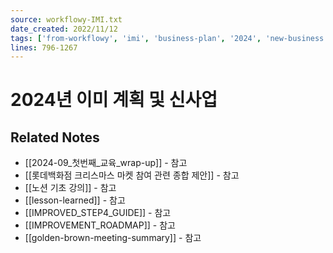 ```yaml
---
source: workflowy-IMI.txt
date_created: 2022/11/12
tags: ['from-workflowy', 'imi', 'business-plan', '2024', 'new-business']
lines: 796-1267
---
```


# 2024년 이미 계획 및 신사업

## Related Notes
- [[2024-09_첫번째_교육_wrap-up]] - 참고
- [[롯데백화점 크리스마스 마켓 참여 관련 종합 제안]] - 참고
- [[노션 기초 강의]] - 참고
- [[lesson-learned]] - 참고
- [[IMPROVED_STEP4_GUIDE]] - 참고
- [[IMPROVEMENT_ROADMAP]] - 참고
- [[golden-brown-meeting-summary]] - 참고

